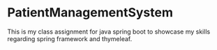 # PatientManagementSystem
 This is my class assignment for java spring boot to showcase my skills regarding spring framework and thymeleaf. 
